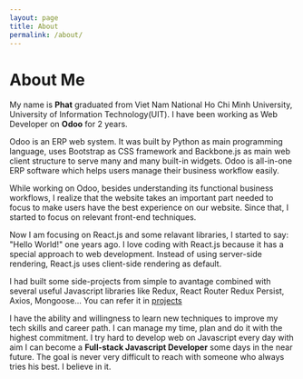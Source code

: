 ```yaml
---
layout: page
title: About
permalink: /about/
---
```


# About Me

My name is __Phat__ graduated from Viet Nam National Ho Chi Minh University, University of Information Technology(UIT). I have been working as Web Developer on **Odoo** for 2 years.

Odoo is an ERP web system. It was built by Python as main programming language, uses Bootstrap as CSS framework and Backbone.js as main web client structure to serve many and many built-in widgets. Odoo is all-in-one ERP software which helps users manage their business workflow easily.

While working on Odoo, besides understanding its functional business workflows, I realize that the website takes an important part needed to focus to make users have the best experience on our website. Since that, I started to focus on relevant front-end techniques.

Now I am focusing on React.js and some relavant libraries, I started to say: "Hello World!" one years ago. I love coding with React.js because it has a special approach to web development. Instead of using server-side rendering, React.js uses client-side rendering as default.

I had built some side-projects from simple to avantage combined with several useful Javascript libraries like Redux, React Router Redux Persist, Axios, Mongoose... You can refer it in [projects](/projects)

I have the ability and willingness to learn new techniques to improve my tech skills and career path.
I can manage my time, plan and do it with the highest commitment.
I try hard to develop web on Javascript every day with aim I can become a **Full-stack Javascript Developer** some days in the near future. The goal is never very difficult to reach with someone who always tries his best. I believe in it.